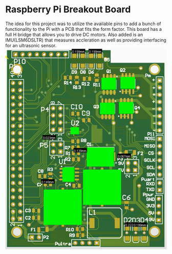 # Raspberry Pi Breakout Board
The idea for this project was to utilize the available pins to add a bunch of functionality to the Pi with a PCB that fits the form factor. This board has a full H bridge that allows you to drive DC motors. Also added is an IMU(LSM6DSLTR) that measures accleration as well as providing interfacing for an ultrasonic sensor.
![alt-text](pibreakout.PNG)
